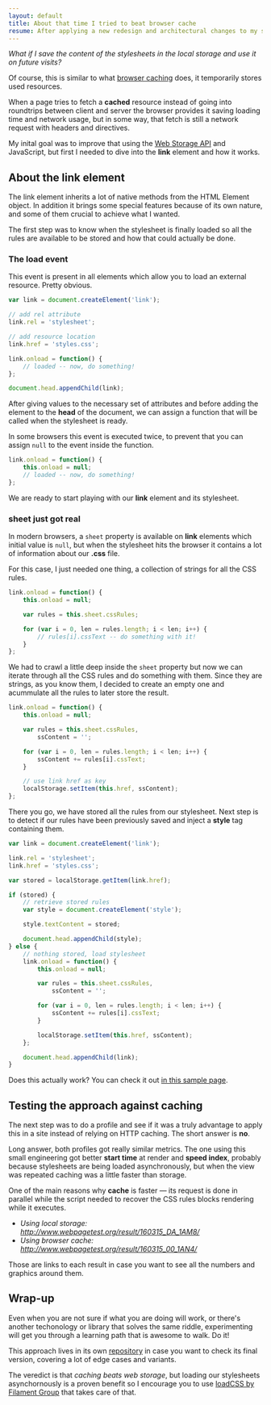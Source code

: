 ```yaml
---
layout: default
title: About that time I tried to beat browser cache
resume: After applying a new redesign and architectural changes to my site to improve loading and rendering times, I started thinking what else I could do to give a faster experience to the user. Then I saw the Network tab on the developer tools and found it!
---
```


*What if I save the content of the stylesheets in the local storage and use it on future visits?*

Of course, this is similar to what <a href="https://developers.google.com/web/fundamentals/performance/optimizing-content-efficiency/http-caching" target="_blank">browser caching</a> does, it temporarily stores used resources.

When a page tries to fetch a **cached** resource instead of going into roundtrips between client and server the browser provides it saving loading time and network usage, but in some way, that fetch is still a network request with headers and directives.

My inital goal was to improve that using the <a href="https://developer.mozilla.org/en-US/docs/Web/API/Web_Storage_API/Using_the_Web_Storage_API" target="_blank">Web Storage API</a> and JavaScript, but first I needed to dive into the **link** element and how it works.


## About the link element

The link element inherits a lot of native methods from the HTML Element object. In addition it brings some special features because of its own nature, and some of them crucial to achieve what I wanted.

The first step was to know when the stylesheet is finally loaded so all the rules are available to be stored and how that could actually be done.


### The load event

This event is present in all elements which allow you to load an external resource. Pretty obvious.

```js
var link = document.createElement('link');

// add rel attribute
link.rel = 'stylesheet';

// add resource location
link.href = 'styles.css';

link.onload = function() {
    // loaded -- now, do something!
};

document.head.appendChild(link);
```

After giving values to the necessary set of attributes and before adding the element to the **head** of the document, we can assign a function that will be called when the stylesheet is ready.

In some browsers this event is executed twice, to prevent that you can assign `null` to the event inside the function.

```js
link.onload = function() {
    this.onload = null;
    // loaded -- now, do something!
};
```

We are ready to start playing with our **link** element and its stylesheet.


### sheet just got real

In modern browsers, a `sheet` property is available on **link** elements which initial value is `null`, but when the stylesheet hits the browser it contains a lot of information about our **.css** file.

For this case, I just needed one thing, a collection of strings for all the CSS rules.

```js
link.onload = function() {
    this.onload = null;

    var rules = this.sheet.cssRules;

    for (var i = 0, len = rules.length; i < len; i++) {
        // rules[i].cssText -- do something with it!
    }
};
```

We had to crawl a little deep inside the `sheet` property but now we can iterate through all the CSS rules and do something with them. Since they are strings, as you know them, I decided to create an empty one and acummulate all the rules to later store the result.

```js
link.onload = function() {
    this.onload = null;

    var rules = this.sheet.cssRules,
        ssContent = '';

    for (var i = 0, len = rules.length; i < len; i++) {
        ssContent += rules[i].cssText;
    }

    // use link href as key
    localStorage.setItem(this.href, ssContent);
};
```

There you go, we have stored all the rules from our stylesheet. Next step is to detect if our rules have been previously saved and inject a **style** tag containing them.

```js
var link = document.createElement('link');

link.rel = 'stylesheet';
link.href = 'styles.css';

var stored = localStorage.getItem(link.href);

if (stored) {
    // retrieve stored rules
    var style = document.createElement('style');

    style.textContent = stored;

    document.head.appendChild(style);
} else {
    // nothing stored, load stylesheet
    link.onload = function() {
        this.onload = null;

        var rules = this.sheet.cssRules,
            ssContent = '';

        for (var i = 0, len = rules.length; i < len; i++) {
            ssContent += rules[i].cssText;
        }

        localStorage.setItem(this.href, ssContent);
    };

    document.head.appendChild(link);
}
```

Does this actually work? You can check it out [in this sample page](https://jeremenichelli.github.io/store-css/test).


## Testing the approach against caching

The next step was to do a profile and see if it was a truly advantage to apply this in a site instead of relying on HTTP caching. The short answer is **no**.

Long answer, both profiles got really similar metrics. The one using this small engineering got better **start time** at render and **speed index**, probably because stylesheets are being loaded asynchronously, but when the view was repeated caching was a little faster than storage.

One of the main reasons why **cache** is faster &mdash; its request is done in parallel while the script needed to recover the CSS rules blocks rendering while it executes.

- *Using local storage: <a href="http://www.webpagetest.org/result/160315_DA_1AM8/" target="_blank">http://www.webpagetest.org/result/160315_DA_1AM8/</a>*
- *Using browser cache: <a href="http://www.webpagetest.org/result/160315_00_1AN4/" target="_blank">http://www.webpagetest.org/result/160315_00_1AN4/</a>*

Those are links to each result in case you want to see all the numbers and graphics around them.


## Wrap-up

Even when you are not sure if what you are doing will work, or there's another techonology or library that solves the same riddle, experimenting will get you through a learning path that is awesome to walk. Do it!

This approach lives in its own [repository](https://github.com/jeremenichelli/store-css) in case you want to check its final version, covering a lot of edge cases and variants.

The veredict is that *caching beats web storage*, but loading our stylesheets asynchornously is a proven benefit so I encourage you to use [loadCSS by Filament Group](https://github.com/filamentgroup/loadCSS) that takes care of that.




